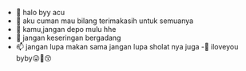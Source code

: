 - 👋 halo byy acu
- 👀 aku cuman mau bilang terimakasih untuk semuanya
- 🌱 kamu,jangan depo mulu hhe
- 💞️ jangan keseringan bergadang
- 📫 jangan lupa makan sama jangan lupa sholat nya juga
-💟 iloveyou byby😜🤗😚

<!---
Sayangsamakamu/Sayangsamakamu is a ✨ special ✨ repository because its `README.md` (this file) appears on your GitHub profile.
You can click the Preview link to take a look at your changes.
--->

